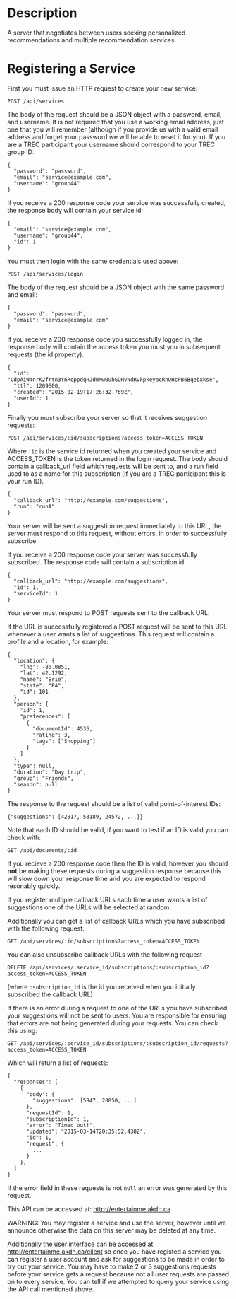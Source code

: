 
# Description

A server that negotiates between users seeking personalized recommendations and multiple recommendation services.

# Registering a Service

First you must issue an HTTP request to create your new service:

```POST /api/services```

The body of the request should be a JSON object with a password, email, and username. It is not required that you use a working email address, just one that you will remember (although if you provide us with a valid email address and forget your password we will be able to reset it for you). If you are a TREC participant your username should correspond to your TREC group ID:

    {
      "password": "password",
      "email": "service@example.com",
      "username": "group44"
    }

If you receive a 200 response code your service was successfully created, the response body will contain your service id:

    {
      "email": "service@example.com",
      "username": "group44",
      "id": 1
    }

You must then login with the same credentials used above:

```POST /api/services/login```

The body of the request should be a JSON object with the same password and email:

    {
      "password": "password",
      "email": "service@example.com"
    }

If you receive a 200 response code you successfully logged in, the response body will contain the access token you must you in subsequent requests (the id property).

    {
      "id": "CdpAiW4nrK2frtn3YnRoppdqHJdWMw0uhGOHVNdRvkpkeyacRnOHcPB6Bqebxkse",
      "ttl": 1209600,
      "created": "2015-02-19T17:26:32.769Z",
      "userId": 1
    }

Finally you must subscribe your server so that it receives suggestion requests:

```POST /api/services/:id/subscriptions?access_token=ACCESS_TOKEN```

Where ```:id``` is the service id returned when you created your service and ACCESS_TOKEN is the token returned in the login request. The body should contain a callback_url field which requests will be sent to, and a run field used to as a name for this subscription (if you are a TREC participant this is your run ID).

    {
      "callback_url": "http://example.com/suggestions",
      "run": "runA"
    }

Your server will be sent a suggestion request immediately to this URL, the server must respond to this request, without errors, in order to successfully subscribe.

If you receive a 200 response code your server was successfully subscribed. The response code will contain a subscription id.

    {
      "callback_url": "http://example.com/suggestions",
      "id": 1,
      "serviceId": 1
    }

Your server must respond to POST requests sent to the callback URL.

If the URL is successfully registered a POST request will be sent to this URL whenever a user wants a list of suggestions. This request will contain a profile and a location, for example:

    {
      "location": {
        "lng": -80.0851,
        "lat": 42.1292,
        "name": "Erie",
        "state": "PA",
        "id": 101
      },
      "person": {
        "id": 1,
        "preferences": [
          {
            "documentId": 4536,
            "rating": 3,
            "tags": ["Shopping"]
          }
        ]
      },
      "type": null,
      "duration": "Day trip",
      "group": "Friends",
      "season": null
    }

The response to the request should be a list of valid point-of-interest IDs:

    {"suggestions": [42817, 53189, 24572, ...]}

Note that each ID should be valid, if you want to test if an ID is valid you can check with:

```GET /api/documents/:id```

If you recieve a 200 response code then the ID is valid, however you should **not** be making these requests during a suggestion response because this will slow down your response time and you are expected to respond resonably quickly.

If you register multiple callback URLs each time a user wants a list of suggestions one of the URLs will be selected at random.

Additionally you can get a list of callback URLs which you have subscribed with the following request:

```GET /api/services/:id/subscriptions?access_token=ACCESS_TOKEN```

You can also unsubscribe callback URLs with the following request

```DELETE /api/services/:service_id/subscriptions/:subscription_id?access_token=ACCESS_TOKEN```

(where ```:subscription_id``` is the id you received when you initially subscribed the callback URL)

If there is an error during a request to one of the URLs you have subscribed your suggestions will not be sent to users. You are responsible for ensuring that errors are not being generated during your requests. You can check this using:

```GET /api/services/:service_id/subscriptions/:subscription_id/requests?access_token=ACCESS_TOKEN```

Which will return a list of requests:

    {
      "responses": [
        {
          "body": {
            "suggestions": [5847, 20850, ...]
          },
          "requestId": 1,
          "subscriptionId": 1,
          "error": "Timed out!",
          "updated": "2015-03-14T20:35:52.438Z",
          "id": 1,
          "request": {
            ...
          }
        },
      ]
    }

If the error field in these requests is not ```null``` an error was generated by this request.

This API can be accessed at: http://entertainme.akdh.ca

WARNING: You may register a service and use the server, however until we announce otherwise the data on this server may be deleted at any time.

Additionally the user interface can be accessed at http://entertainme.akdh.ca/client so once you have registed a service you can register a user account and ask for suggestions to be made in order to try out your service. You may have to make 2 or 3 suggestions requests before your service gets a request because not all user requests are passed on to every service. You can tell if we attempted to query your service using the API call mentioned above.
